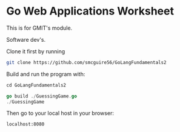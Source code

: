 # Go Web Applications Worksheet

This is for GMIT's module.

Software dev's.


Clone it first by running

```bash
git clone https://github.com/smcguire56/GoLangFundamentals2
```


Build and run the program with:

```go
cd GoLangFundamentals2

go build ./GuessingGame.go
./GuessingGame
```

Then go to your local host in your browser:
```bash
localhost:8080
```


